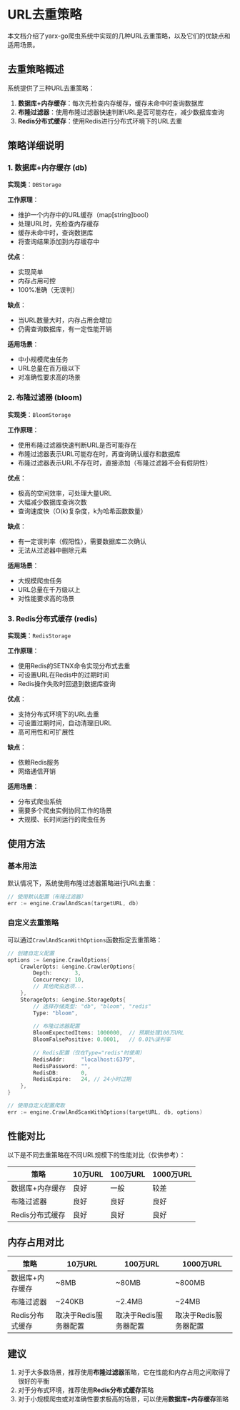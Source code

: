 # URL去重策略

本文档介绍了yarx-go爬虫系统中实现的几种URL去重策略，以及它们的优缺点和适用场景。

## 去重策略概述

系统提供了三种URL去重策略：

1. **数据库+内存缓存**：每次先检查内存缓存，缓存未命中时查询数据库
2. **布隆过滤器**：使用布隆过滤器快速判断URL是否可能存在，减少数据库查询
3. **Redis分布式缓存**：使用Redis进行分布式环境下的URL去重

## 策略详细说明

### 1. 数据库+内存缓存 (db)

**实现类**：`DBStorage`

**工作原理**：
- 维护一个内存中的URL缓存（map[string]bool）
- 处理URL时，先检查内存缓存
- 缓存未命中时，查询数据库
- 将查询结果添加到内存缓存中

**优点**：
- 实现简单
- 内存占用可控
- 100%准确（无误判）

**缺点**：
- 当URL数量大时，内存占用会增加
- 仍需查询数据库，有一定性能开销

**适用场景**：
- 中小规模爬虫任务
- URL总量在百万级以下
- 对准确性要求高的场景

### 2. 布隆过滤器 (bloom)

**实现类**：`BloomStorage`

**工作原理**：
- 使用布隆过滤器快速判断URL是否可能存在
- 布隆过滤器表示URL可能存在时，再查询确认缓存和数据库
- 布隆过滤器表示URL不存在时，直接添加（布隆过滤器不会有假阴性）

**优点**：
- 极高的空间效率，可处理大量URL
- 大幅减少数据库查询次数
- 查询速度快（O(k)复杂度，k为哈希函数数量）

**缺点**：
- 有一定误判率（假阳性），需要数据库二次确认
- 无法从过滤器中删除元素

**适用场景**：
- 大规模爬虫任务
- URL总量在千万级以上
- 对性能要求高的场景

### 3. Redis分布式缓存 (redis)

**实现类**：`RedisStorage`

**工作原理**：
- 使用Redis的SETNX命令实现分布式去重
- 可设置URL在Redis中的过期时间
- Redis操作失败时回退到数据库查询

**优点**：
- 支持分布式环境下的URL去重
- 可设置过期时间，自动清理旧URL
- 高可用性和可扩展性

**缺点**：
- 依赖Redis服务
- 网络通信开销

**适用场景**：
- 分布式爬虫系统
- 需要多个爬虫实例协同工作的场景
- 大规模、长时间运行的爬虫任务

## 使用方法

### 基本用法

默认情况下，系统使用布隆过滤器策略进行URL去重：

```go
// 使用默认配置（布隆过滤器）
err := engine.CrawlAndScan(targetURL, db)
```

### 自定义去重策略

可以通过`CrawlAndScanWithOptions`函数指定去重策略：

```go
// 创建自定义配置
options := &engine.CrawlOptions{
    CrawlerOpts: &engine.CrawlerOptions{
        Depth:       3,
        Concurrency: 10,
        // 其他爬虫选项...
    },
    StorageOpts: &engine.StorageOpts{
        // 选择存储类型: "db", "bloom", "redis"
        Type: "bloom",
        
        // 布隆过滤器配置
        BloomExpectedItems: 1000000,  // 预期处理100万URL
        BloomFalsePositive: 0.0001,   // 0.01%误判率
        
        // Redis配置（仅在Type="redis"时使用）
        RedisAddr:     "localhost:6379",
        RedisPassword: "",
        RedisDB:       0,
        RedisExpire:   24, // 24小时过期
    },
}

// 使用自定义配置爬取
err := engine.CrawlAndScanWithOptions(targetURL, db, options)
```

## 性能对比

以下是不同去重策略在不同URL规模下的性能对比（仅供参考）：

| 策略 | 10万URL | 100万URL | 1000万URL |
|------|---------|----------|----------|
| 数据库+内存缓存 | 良好 | 一般 | 较差 |
| 布隆过滤器 | 良好 | 良好 | 良好 |
| Redis分布式缓存 | 良好 | 良好 | 良好 |

## 内存占用对比

| 策略 | 10万URL | 100万URL | 1000万URL |
|------|---------|----------|----------|
| 数据库+内存缓存 | ~8MB | ~80MB | ~800MB |
| 布隆过滤器 | ~240KB | ~2.4MB | ~24MB |
| Redis分布式缓存 | 取决于Redis服务器配置 | 取决于Redis服务器配置 | 取决于Redis服务器配置 |

## 建议

1. 对于大多数场景，推荐使用**布隆过滤器**策略，它在性能和内存占用之间取得了很好的平衡
2. 对于分布式环境，推荐使用**Redis分布式缓存**策略
3. 对于小规模爬虫或对准确性要求极高的场景，可以使用**数据库+内存缓存**策略
